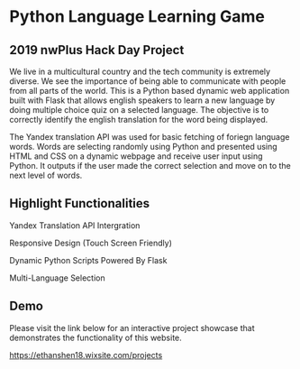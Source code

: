 # Python Language Learning Game
## 2019 nwPlus Hack Day Project

We live in a multicultural country and the tech community is extremely diverse. We see the importance of being able to communicate with people from all parts of the world. This is a Python based dynamic web application built with Flask that allows english speakers to learn a new language by doing multiple choice quiz on a selected language. The objective is to correctly identify the english translation for the word being displayed.

The Yandex translation API was used for basic fetching of foriegn language words. Words are selecting randomly using Python and presented using HTML and CSS on a dynamic webpage and receive user input using Python. It outputs if the user made the correct selection and move on to the next level of words.

## Highlight Functionalities

Yandex Translation API Intergration

Responsive Design (Touch Screen Friendly)

Dynamic Python Scripts Powered By Flask

Multi-Language Selection

## Demo

Please visit the link below for an interactive project showcase that demonstrates the functionality of this website. 

https://ethanshen18.wixsite.com/projects
